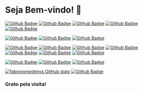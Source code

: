 # Seja Bem-vindo! 👋

[![Github Badge](https://img.shields.io/badge/GitHub-100000?style=for-the-badge&logo=github&logoColor=white&link=https://github.com/fabioeomedeiros)](https://github.com/fabioeomedeiros) [![Github Badge](https://img.shields.io/badge/LinkedIn-0077B5?style=for-the-badge&logo=linkedin&logoColor=white&link=https://www.linkedin.com/feed/?trk=nav_back_to_linkedin)](https://github.com/fabioeomedeiros) [![Github Badge](https://img.shields.io/badge/Codepen-000000?style=for-the-badge&logo=codepen&logoColor=white&link=https://github.com/fabioeomedeiros)](https://github.com/fabioeomedeiros) [![Github Badge](https://img.shields.io/badge/Colab-F9AB00?style=for-the-badge&logo=googlecolab&color=525252&link=https://github.com/fabioeomedeiros)](https://github.com/fabioeomedeiros) [![Github Badge](https://img.shields.io/badge/Overleaf-47A141?style=for-the-badge&logo=Overleaf&logoColor=white&link=https://github.com/fabioeomedeiros)](https://github.com/fabioeomedeiros)

<!-- - 🔭 I’m currently working on ... -->
[![Github Badge](https://img.shields.io/badge/Linux-FCC624?style=for-the-badge&logo=linux&logoColor=black&link=https://github.com/fabioeomedeiros)](https://github.com/fabioeomedeiros) [![Github Badge](https://img.shields.io/badge/Linux_Mint-87CF3E?style=for-the-badge&logo=linux-mint&logoColor=white&link=https://github.com/fabioeomedeiros)](https://github.com/fabioeomedeiros) [![Github Badge](https://img.shields.io/badge/Ubuntu-E95420?style=for-the-badge&logo=ubuntu&logoColor=whitehttps://img.shields.io/badge/Linux_Mint-87CF3E?style=for-the-badge&logo=linux-mint&logoColor=white&link=https://github.com/fabioeomedeiros)](https://github.com/fabioeomedeiros)

<!-- - 🌱 I’m currently learning ... -->
[![Github Badge](https://img.shields.io/badge/HTML5-E34F26?style=for-the-badge&logo=html5&logoColor=white&link=https://github.com/fabioeomedeiros)](https://github.com/fabioeomedeiros) [![Github Badge](https://img.shields.io/badge/CSS3-1572B6?style=for-the-badge&logo=css3&logoColor=white&link=https://github.com/fabioeomedeiros)](https://github.com/fabioeomedeiros) [![Github Badge](https://img.shields.io/badge/JavaScript-323330?style=for-the-badge&logo=javascript&logoColor=F7DF1E&link=https://github.com/fabioeomedeiros)](https://github.com/fabioeomedeiros) [![Github Badge](https://img.shields.io/badge/PHP-777BB4?style=for-the-badge&logo=php&logoColor=white&link=https://github.com/fabioeomedeiros)](https://github.com/fabioeomedeiros) [![Github Badge](https://img.shields.io/badge/Python-3776AB?style=for-the-badge&logo=python&logoColor=white&link=https://github.com/fabioeomedeiros)](https://github.com/fabioeomedeiros) [![Github Badge](https://img.shields.io/badge/LaTeX-000000?style=for-the-badge&logo=LaTeX&logoColor=white&link=https://github.com/fabioeomedeiros)](https://github.com/fabioeomedeiros) [![Github Badge](https://img.shields.io/badge/Arduino-00979D?style=for-the-badge&logo=arduino&logoColor=white&link=https://github.com/fabioeomedeiros)](https://github.com/fabioeomedeiros)

 [![Github Badge](https://img.shields.io/badge/gimp-5C5543?style=for-the-badge&logo=gimp&logoColor=white&link=https://github.com/fabioeomedeiros)](https://github.com/fabioeomedeiros) [![Github Badge](https://img.shields.io/badge/Inkscape-000000?style=for-the-badge&logo=Inkscape&logoColor=white&link=https://github.com/fabioeomedeiros)](https://github.com/fabioeomedeiros) [![Github Badge](https://img.shields.io/badge/Canva-%2300C4CC.svg?&style=for-the-badge&logo=Canva&logoColor=white&link=https://github.com/fabioeomedeiros)](https://github.com/fabioeomedeiros)

[![fabioeomedeiros GitHub stats](https://github-readme-stats.vercel.app/api?username=fabioeomedeiros&show_icons=true&theme=radical)](https://github.com/fabioeomedeiros/github-readme-stats) [![Github Badge](https://github-readme-stats.vercel.app/api/top-langs/?username=fabioeomedeiros&layout=compact&theme=radical&height="280em"&link=https://github.com/fabioeomedeiros)](https://github.com/fabioeomedeiros)


<!-- [![Linkedin Badge](https://img.shields.io/badge/-LinkedIn-blue?style=flat-square&logo=Linkedin&logoColor=white&link= https://www.linkedin.com/feed/?trk=nav_back_to_linkedin)]( https://www.linkedin.com/feed/?trk=nav_back_to_linkedin) -->


### Grato pela visita!

<!--
**fabioeomedeiros/fabioeomedeiros** is a ✨ _special_ ✨ repository because its `README.md` (this file) appears on your GitHub profile.

Here are some ideas to get you started:

- 🔭 I’m currently working on ...
- 🌱 I’m currently learning ...
- 👯 I’m looking to collaborate on ...
- 🤔 I’m looking for help with ...
- 💬 Ask me about ...
- 📫 How to reach me: ...
- 😄 Pronouns: ...
- ⚡ Fun fact: ...
-->
